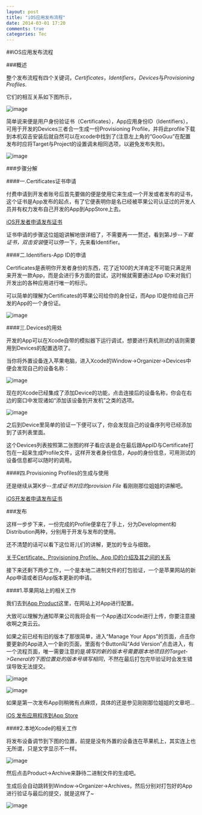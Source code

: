 ```yaml
---
layout: post
title: "iOS应用发布流程"
date: 2014-03-01 17:20
comments: true
categories: Tec
---
```


##iOS应用发布流程

###概述

整个发布流程有四个关键词，*Certificates*，*Identifiers*，*Devices*与*Provisioning Profiles*.

它们的相互关系如下图所示，

![image](/images/tec/iOSPub/pic_1.png)

简单说来便是用户身份验证书（Certificates），App应用身份ID（Identifiers），可用于开发的Devices三者合一生成一份Provisioning Profile，并将此profile下载到本机双击安装后就自然可以在xcode中找到了(注意左上角的“GooGuu”在配置发布时应将Target与Project的设置调未相同选项，以避免发布失败)。

<!--more-->

![image](/images/tec/iOSPub/pic_3.png)



###步骤分解

####一.Certificates证书申请

付费申请到开发者账号后首先要做的便是使用它来生成一个开发或者发布的证书，这个证书是App发布的起点，有了它便表明你是名已经被苹果公司认证过的开发人员并有权力发布自己开发的App到AppStore上去。

[iOS开发者申请发布证书](http://my.oschina.net/joanfen/blog/133624)

证书申请的步骤这位姐姐讲解地很详细了，不需要再一一赘述，看到第J步--*下载证书，双击安装*便可以停一下，先来看Identifier。

####二.Identifiers-App ID的申请

Certificates是表明你开发者身份的东西，花了近100的大洋肯定不可能只满足用来开发一款App，而是会进行多方面的尝试，这时候就需要通过App ID来对我们开发出的各种应用进行唯一的标示。

可以简单的理解为Certificates的苹果公司给你的身份证，而App ID是你给自己开发的App的一个身份证。

![image](/images/tec/iOSPub/pic_4.png)

####三.Devices的用处

开发的App可以在Xcode自带的模拟器下运行调试，想要进行真机测试的话则需要用到Devices的配置选项了。

当你将外置设备连入苹果电脑，进入Xcode的Window->Organizer->Devices中便会发现自己的设备名称：

![image](/images/tec/iOSPub/pic_5.png)

现在的Xcode已经集成了添加Device的功能，点击连接后的设备名称，你会在右边的窗口中发现诸如“添加该设备到开发机”之类的选项。

![image](/images/tec/iOSPub/pic_6.png)

之后到Device里简单的验证一下便可以了，你会发现自己的设备序列号已经添加到了该列表里面。

这个Devices列表按照第二张图的样子看应该是会在最后跟AppID与Certificate打包在一起来生成Profile文件，这样开发者身份信息，App的身份信息，可用测试的设备信息都可以随时的调用。

####四.Provisioning Profiles的生成与使用

还是继续从第K步--*生成证书对应的provision File* 看刚刚那位姐姐的讲解吧。

[iOS开发者申请发布证书](http://my.oschina.net/joanfen/blog/133624)

###发布

这样一步步下来，一份完成的Profile便拿在了手上，分为Development和Distribution两种，分别用于开发与发布的使用。

还不清楚的话可以看下这位哥儿们的讲解，更加的专业与细致。

[关于Certificate、Provisioning Profile、App ID的介绍及其之间的关系](http://www.cnblogs.com/cywin888/p/3263027.html)

接下来还剩下两步工作，一个是本地二进制文件的打包验证，一个是苹果网站的新App申请或者旧App版本更新的申请。

####1.苹果网站上的相关工作

我们去到[App Product](https://itunesconnect.apple.com/WebObjects/iTunesConnect.woa)这里，在网站上对App进行配置。

大致可以理解为通知苹果公司我将会有一个App通过Xcode进行上传，你要注意接收啊之类云云。

如果之前已经有旧的版本了那很简单，进入“Manage Your Apps”的页面，点击你要更新的App进入一个新的页面，里面有个Button叫“Add Version”点击进入，有一个流程页面，唯一需要注意的是*填写的新的版本号需要跟本地项目的Target->General的下图位置处的版本号填写相同*，不然在最后打包完毕验证时会发生错误导致无法提交。

![image](/images/tec/iOSPub/pic_10.png)

![image](/images/tec/iOSPub/pic_9.png)

如果是第一次发布App则稍微有点麻烦，具体的还是参见刚刚那位姐姐的文章吧...

[iOS 发布应用程序到App Store](http://my.oschina.net/joanfen/blog/133642)

####2.本地Xcode的相关工作

将发布设备调节到下图的位置，前提是没有外置的设备连在苹果机上，其实连上也无所谓，只是文字显示不一样。

![image](/images/tec/iOSPub/pic_7.png)

然后点击Product->Archive来静待二进制文件的生成吧。

生成后会自动跳转到Window->Organizer->Archives，然后分别对打包好的App进行验证与最后的提交，就是这样了~

![image](/images/tec/iOSPub/pic_8.png)